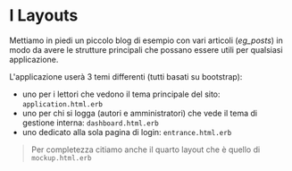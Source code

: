 # I Layouts

Mettiamo in piedi un piccolo blog di esempio con vari articoli (*eg_posts*) in modo da avere le strutture principali che possano essere utili per qualsiasi applicazione.

L'applicazione userà 3 temi differenti (tutti basati su bootstrap):

- uno per i lettori che vedono il tema principale del sito: `application.html.erb`
- uno per chi si logga (autori e amministratori) che vede il tema di gestione interna: `dashboard.html.erb`
- uno dedicato alla sola pagina di login: `entrance.html.erb`

> Per completezza citiamo anche il quarto layout che è quello di `mockup.html.erb`

